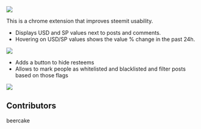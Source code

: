 <img src="https://i.imgur.com/O04lxoI.png">


This is a chrome extension that improves steemit usability.
- Displays USD and SP values next to posts and comments.
- Hovering on USD/SP values shows the value % change in the past 24h.

<img src="https://i.imgur.com/GRJ17JO.gif">

- Adds a button to hide resteems
- Allows to mark people as whitelisted and blacklisted and filter posts based on those flags

<img src="https://i.imgur.com/unDtJ9R.gif">

Contributors
-----------------
beercake
